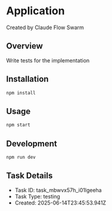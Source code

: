 # Application

Created by Claude Flow Swarm

## Overview

Write tests for the implementation

## Installation

```bash
npm install
```

## Usage

```bash
npm start
```

## Development

```bash
npm run dev
```

## Task Details

- Task ID: task_mbwvx57h_i01lgeeha
- Task Type: testing
- Created: 2025-06-14T23:45:53.941Z
